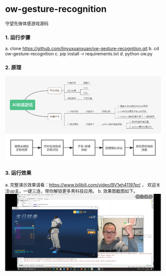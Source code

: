 # ow-gesture-recognition
守望先锋体感游戏源码


### 1. 运行步骤
a. clone https://github.com/linyuxuanxuan/ow-gesture-recognition.git
b. cd ow-gesture-recognition
c. pip install -r requirements.txt
d. python ow.py

### 2. 原理

![脑图](https://github.com/linyuxuanxuan/ow-gesture-recognition/blob/main/images/mind.png "脑图")
![流程图](https://github.com/linyuxuanxuan/ow-gesture-recognition/blob/main/images/process.png "流程图")


### 3. 运行效果

a. 完整演示效果请看：https://www.bilibili.com/video/BV1eh41197pr/ ， 欢迎关注up主，一键三连，带你解锁更多黑科技应用。
b. 效果图截图如下。
![运行效果图](https://github.com/linyuxuanxuan/ow-gesture-recognition/blob/main/images/111.png "运行效果图")

